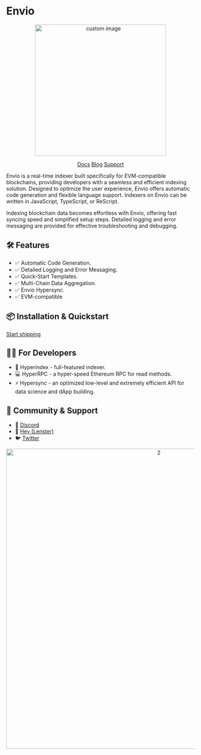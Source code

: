 # Envio
<p align="center">
  <img width="350" src="https://github.com/enviodev/.github/assets/82444671/602e8a3a-0ba7-46fc-b482-d77d016441d6" alt=" custom image"/>
<p align="center">
<a href="https://docs.envio.dev/docs/overview"> Docs</a>
<a href="https://docs.envio.dev/docs/overview"> Blog</a>
<a href="https://docs.envio.dev/docs/overview"> Support</a>


Envio is a real-time indexer built specifically for EVM-compatible blockchains, providing developers with a seamless and efficient indexing solution. Designed to optimize the user experience, Envio offers automatic code generation and flexible language support. Indexers on Envio can be written in JavaScript, TypeScript, or ReScript.

Indexing blockchain data becomes effortless with Envio, offering fast syncing speed and simplified setup steps. Detailed logging and error messaging are provided for effective troubleshooting and debugging.

## 🛠️ Features 
- ✅ Automatic Code Generation.
- ✅ Detailed Logging and Error Messaging.
- ✅ Quick-Start Templates.
- ✅ Multi-Chain Data Aggregation.
- ✅ Envio Hypersync.
- ✅ EVM-compatible

## 📦 Installation & Quickstart
[Start shipping](https://docs.envio.dev/docs/quickstart)

## 👩‍💻 For Developers
- 📖 Hyperindex - full-featured indexer.
- 💻 HyperRPC - a hyper-speed Ethereum RPC for read methods.
- ⚡ Hypersync - an optimized low-level and extremely efficient API for data science and dApp building.

## 🤝 Community & Support
- 👾 [Discord](https://discord.com/invite/Q9qt8gZ2fX)
- 👋 [Hey (Lenster)](https://hey.xyz/u/envio)
- 🐦 [Twitter](https://twitter.com/envio_indexer)

<p align="center">
<img width="800" alt="2" src="https://github.com/enviodev/.github/assets/82444671/091b29df-515f-43f4-97fb-a58bbafb2e22">
</p>
  
